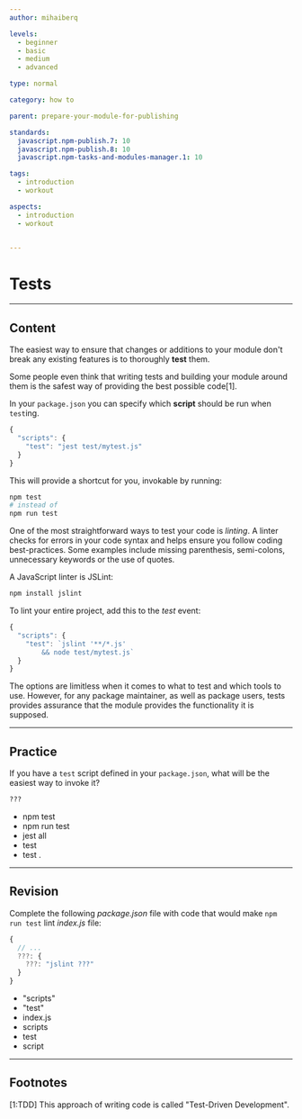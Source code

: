 ```yaml
---
author: mihaiberq

levels:
  - beginner
  - basic
  - medium
  - advanced

type: normal

category: how to

parent: prepare-your-module-for-publishing

standards:
  javascript.npm-publish.7: 10
  javascript.npm-publish.8: 10
  javascript.npm-tasks-and-modules-manager.1: 10

tags:
  - introduction
  - workout

aspects:
  - introduction
  - workout


---
```

# Tests

---
## Content

The easiest way to ensure that changes or additions to your module don't break any existing features is to thoroughly **test** them.

Some people even think that writing tests and building your module around them is the safest way of providing the best possible code[1].

In your `package.json` you can specify which **script** should be run when `test`ing.

```javascript
{
  "scripts": {
    "test": "jest test/mytest.js"
  }
}
```

This will provide a shortcut for you, invokable by running:

```bash
npm test
# instead of
npm run test
```

One of the most straightforward ways to test your code is *linting*. A linter checks for errors in your code syntax and helps ensure you follow coding best-practices. Some examples include missing parenthesis, semi-colons, unnecessary keywords or the use of quotes.

A JavaScript linter is JSLint:

```bash
npm install jslint
```

To lint your entire project, add this to the *test* event:

```javascript
{
  "scripts": {
    "test": `jslint '**/*.js'
        && node test/mytest.js`
  }
}
```

The options are limitless when it comes to what to test and which tools to use. However, for any package maintainer, as well as package users, tests provides assurance that the module provides the functionality it is supposed.

---
## Practice

If you have a `test` script defined in your `package.json`, what will be the easiest way to invoke it?

```bash
???
```

* npm test
* npm run test
* jest all
* test
* test .

---
## Revision

Complete the following *package.json* file with code that would make `npm run test` lint *index.js* file:

```javascript
{
  // ...
  ???: {
    ???: "jslint ???"
  }
}
```


* "scripts"
* "test"
* index.js
* scripts
* test
* script

---
## Footnotes
[1:TDD]
This approach of writing code is called "Test-Driven Development".
 
 
